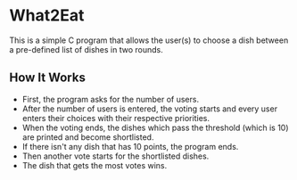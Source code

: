 # What2Eat
This is a simple C program that allows the user(s) to choose a dish between a pre-defined list of dishes in two rounds.

## How It Works
* First, the program asks for the number of users.
* After the number of users is entered, the voting starts and every user enters their choices with their respective priorities.
* When the voting ends, the dishes which pass the threshold (which is 10) are printed and become shortlisted.
* If there isn't any dish that has 10 points, the program ends.
* Then another vote starts for the shortlisted dishes.
* The dish that gets the most votes wins.
